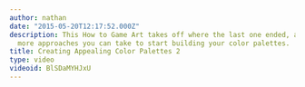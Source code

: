```yaml
---
author: nathan
date: "2015-05-20T12:17:52.000Z"
description: This How to Game Art takes off where the last one ended, and shows 2
  more approaches you can take to start building your color palettes.
title: Creating Appealing Color Palettes 2
type: video
videoid: BlSDaMYHJxU
---
```


